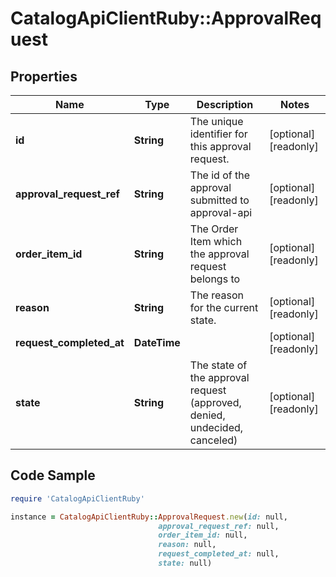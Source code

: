 # CatalogApiClientRuby::ApprovalRequest

## Properties

Name | Type | Description | Notes
------------ | ------------- | ------------- | -------------
**id** | **String** | The unique identifier for this approval request. | [optional] [readonly] 
**approval_request_ref** | **String** | The id of the approval submitted to approval-api | [optional] [readonly] 
**order_item_id** | **String** | The Order Item which the approval request belongs to | [optional] [readonly] 
**reason** | **String** | The reason for the current state. | [optional] [readonly] 
**request_completed_at** | **DateTime** |  | [optional] [readonly] 
**state** | **String** | The state of the approval request (approved, denied, undecided, canceled) | [optional] [readonly] 

## Code Sample

```ruby
require 'CatalogApiClientRuby'

instance = CatalogApiClientRuby::ApprovalRequest.new(id: null,
                                 approval_request_ref: null,
                                 order_item_id: null,
                                 reason: null,
                                 request_completed_at: null,
                                 state: null)
```


